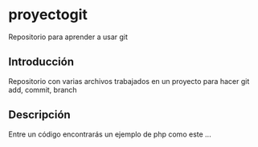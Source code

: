 # proyectogit
Repositorio para aprender a usar git

## Introducción
Repositorio con varias archivos trabajados en un proyecto para hacer git add, commit, branch

## Descripción
Entre un código encontrarás un ejemplo de php como este
...
<?php
php.info();
?>
